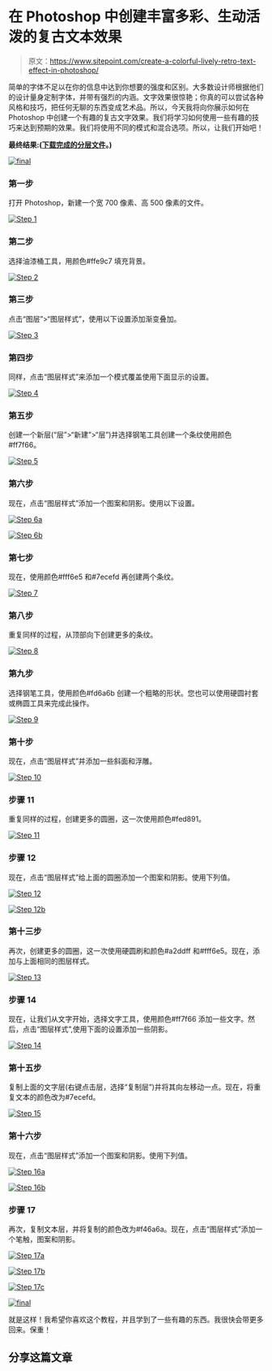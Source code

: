 # 在 Photoshop 中创建丰富多彩、生动活泼的复古文本效果

> 原文：<https://www.sitepoint.com/create-a-colorful-lively-retro-text-effect-in-photoshop/>

简单的字体不足以在你的信息中达到你想要的强度和区别。大多数设计师根据他们的设计量身定制字体，并带有强烈的内涵。文字效果很惊艳；你真的可以尝试各种风格和技巧，把任何无聊的东西变成艺术品。所以，今天我将向你展示如何在 Photoshop 中创建一个有趣的复古文字效果。我们将学习如何使用一些有趣的技巧来达到预期的效果。我们将使用不同的模式和混合选项。所以，让我们开始吧！

**最终结果:([下载完成的分层文件](https://www.sitepoint.com/wp-content/uploads/2013/03/Retro-Text.zip)。)** 

[![final](img/37f8370b12287242b4d0dfce12805685.png)](https://www.sitepoint.com/wp-content/uploads/2013/03/final2.jpg)

### 第一步

打开 Photoshop，新建一个宽 700 像素、高 500 像素的文件。

[![Step 1](img/9c469a79cec27e6c1846ed439b972c37.png)](https://www.sitepoint.com/wp-content/uploads/2013/03/Step-114.jpg)

### 第二步

选择油漆桶工具，用颜色#ffe9c7 填充背景。

[![Step 2](img/94eae75a7dde88e0d4f65030d96f7353.png)](https://www.sitepoint.com/wp-content/uploads/2013/03/Step-24.jpg)

### 第三步

点击“图层”>“图层样式”，使用以下设置添加渐变叠加。

[![Step 3](img/d6c083e6ae93169b605a19b24628505f.png)](https://www.sitepoint.com/wp-content/uploads/2013/03/Step-32.jpg)

### 第四步

同样，点击“图层样式”来添加一个模式覆盖使用下面显示的设置。

[![Step 4](img/12df9070dc9d9e3f5c833c6dc01142ce.png)](https://www.sitepoint.com/wp-content/uploads/2013/03/Step-42.jpg)

### 第五步

创建一个新层(“层”>“新建”>“层”)并选择钢笔工具创建一个条纹使用颜色#ff7f66。

[![Step 5](img/4317c665c0a03bb1d81346422ff431f7.png)](https://www.sitepoint.com/wp-content/uploads/2013/03/Step-52.jpg)

### 第六步

现在，点击“图层样式”添加一个图案和阴影。使用以下设置。

[![Step 6a](img/ab6103e571fdb0523f2c460ec85418ea.png)](https://www.sitepoint.com/wp-content/uploads/2013/03/Step-6a.jpg)

[![Step 6b](img/b93763bebcad997d4ae0c78e41980380.png)](https://www.sitepoint.com/wp-content/uploads/2013/03/Step-6b.jpg)

### 第七步

现在，使用颜色#fff6e5 和#7ecefd 再创建两个条纹。

[![Step 7](img/c357dd252f1cce3e819be115e217fe6b.png)](https://www.sitepoint.com/wp-content/uploads/2013/03/Step-73.jpg)

### 第八步

重复同样的过程，从顶部向下创建更多的条纹。

[![Step 8](img/3e14d20d36719243376dddf4e151eda0.png)](https://www.sitepoint.com/wp-content/uploads/2013/03/Step-82.jpg)

### 第九步

选择钢笔工具，使用颜色#fd6a6b 创建一个粗略的形状。您也可以使用硬圆衬套或椭圆工具来完成此操作。

[![Step 9](img/fdd4a0dc1c6876f218b64db66b2fe224.png)](https://www.sitepoint.com/wp-content/uploads/2013/03/Step-92.jpg)

### 第十步

现在，点击“图层样式”并添加一些斜面和浮雕。

[![Step 10](img/55820c430e6d3018f06b3b8958976b72.png)](https://www.sitepoint.com/wp-content/uploads/2013/03/Step-102.jpg)

### 步骤 11

重复同样的过程，创建更多的圆圈，这一次使用颜色#fed891。

[![Step 11](img/95baf4fd7f9634432f8958461d9830a8.png)](https://www.sitepoint.com/wp-content/uploads/2013/03/Step-115.jpg)

### 步骤 12

现在，点击“图层样式”给上面的圆圈添加一个图案和阴影。使用下列值。

[![Step 12](img/e1208cf15124279f8f2deebd44435f98.png)](https://www.sitepoint.com/wp-content/uploads/2013/03/Step-122.jpg)

[![Step 12b](img/c95a3d526a076951d66eb488cfa6da65.png)](https://www.sitepoint.com/wp-content/uploads/2013/03/Step-12b.jpg)

### 第十三步

再次，创建更多的圆圈，这一次使用硬圆刷和颜色#a2ddff 和#fff6e5。现在，添加与上面相同的图层样式。

[![Step 13](img/3da4ee58d672967495801fa5b10a0b5d.png)](https://www.sitepoint.com/wp-content/uploads/2013/03/Step-132.jpg)

### 步骤 14

现在，让我们从文字开始，选择文字工具，使用颜色#ff7f66 添加一些文字。然后，点击“图层样式”,使用下面的设置添加一些阴影。

[![Step 14](img/a97311a5e2becd51594bbb9dfc850094.png)](https://www.sitepoint.com/wp-content/uploads/2013/03/Step-142.jpg)

### 第十五步

复制上面的文字层(右键点击层，选择“复制层”)并将其向左移动一点。现在，将重复文本的颜色改为#7ecefd。

[![Step 15](img/70b39b21bfbeb3ece999da7107687536.png)](https://www.sitepoint.com/wp-content/uploads/2013/03/Step-151.jpg)

### 第十六步

现在，点击“图层样式”添加一个图案和阴影。使用下列值。

[![Step 16a](img/3e85020907bc826851d2335576661da0.png)](https://www.sitepoint.com/wp-content/uploads/2013/03/Step-16a.jpg)

[![Step 16b](img/4962b2c32dac7719752b1dd0faa0570f.png)](https://www.sitepoint.com/wp-content/uploads/2013/03/Step-16b.jpg)

### 步骤 17

再次，复制文本层，并将复制的颜色改为#f46a6a。现在，点击“图层样式”添加一个笔触，图案和阴影。

[![Step 17a](img/268e5a57085119bbb09e5aea8747d2c4.png)](https://www.sitepoint.com/wp-content/uploads/2013/03/Step-17a1.jpg)

[![Step 17b](img/4d8b296248af75e7ca85fd882b9963bf.png)](https://www.sitepoint.com/wp-content/uploads/2013/03/Step-17b1.jpg)

[![Step 17c](img/1e589b8f97f1ae5c6506fdc2eea046fe.png)](https://www.sitepoint.com/wp-content/uploads/2013/03/Step-17c.jpg)

[![final](img/37f8370b12287242b4d0dfce12805685.png)](https://www.sitepoint.com/wp-content/uploads/2013/03/final2.jpg)

就是这样！我希望你喜欢这个教程，并且学到了一些有趣的东西。我很快会带更多回来。保重！

## 分享这篇文章